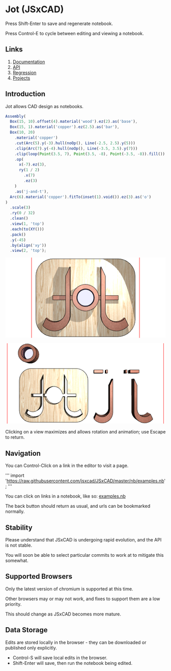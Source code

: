 # Jot (JSxCAD)

Press Shift-Enter to save and regenerate notebook.

Press Control-E to cycle between editing and viewing a notebook.

## Links

1. [Documentation](#https://raw.githubusercontent.com/jsxcad/JSxCAD/master/nb/documentation/index.nb)
1. [API](#https://raw.githubusercontent.com/jsxcad/JSxCAD/master/nb/api/index.nb)
1. [Regression](#https://raw.githubusercontent.com/jsxcad/JSxCAD/master/nb/regression/regression.nb)
1. [Projects](#https://raw.githubusercontent.com/jsxcad/JSxCAD/master/nb/projects/index.nb)

## Introduction

Jot allows CAD design as notebooks.

```JavaScript
Assembly(
  Box(15, 10).offset(4).material('wood').ez(2).as('base'),
  Box(15, 1).material('copper').ez(2.5).as('bar'),
  Box(10, 20)
    .material('copper')
    .cut(Arc(5).y(-3).hull(noOp(), Line(-2.5, 2.5).y(5)))
    .clip(Arc(7).y(-4).hull(noOp(), Line(-3.5, 3.5).y(7)))
    .clip(loop(Point(3.5, 7), Point(3.5, -8), Point(-3.5, -8)).fill())
    .op(
      x(-7).ez(3),
      ry(1 / 2)
        .x(7)
        .ez(3)
    )
    .as('j-and-t'),
  Arc(6).material('copper').fitTo(inset(1).void()).ez(3).as('o')
)
  .scale(3)
  .ry(0 / 32)
  .clean()
  .view(1, 'top')
  .each(to(XY()))
  .pack()
  .y(-45)
  .by(align('xy'))
  .view(2, 'top');
```

![Image](start.md.0.png)

![Image](start.md.1.png)

Clicking on a view maximizes and allows rotation and animation; use Escape to return.

## Navigation

You can Control-Click on a link in the editor to visit a page.

'''
import 'https://raw.githubusercontent.com/jsxcad/JSxCAD/master/nb/examples.nb';
'''

You can click on links in a notebook, like so: [examples.nb](#JSxCAD@https://raw.githubusercontent.com/jsxcad/JSxCAD/master/nb/examples.nb)

The back button should return as usual, and urls can be bookmarked normally.

## Stability

Please understand that JSxCAD is undergoing rapid evolution, and the API is not stable.

You will soon be able to select particular commits to work at to mitigate this somewhat.

## Supported Browsers

Only the latest version of chromium is supported at this time.

Other browsers may or may not work, and fixes to support them are a low priority.

This should change as JSxCAD becomes more mature.

## Data Storage

Edits are stored locally in the browser - they can be downloaded or published only explicitly.

* Control-S will save local edits in the browser.
* Shift-Enter will save, then run the notebook being edited.
